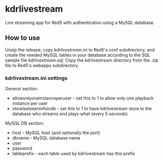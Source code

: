 # kdrlivestream
Live streaming app for Red5 with authentication using a MySQL database.

## How to use
Unzip the release, copy *kdrlivestream.ini* to Red5's conf subdirectory, and create the needed MySQL tables in your database according to the SQL sample file *kdrlivestream.sql*.
Copy the kdrlivestream directory from the .zip file to Red5's webapps subdirectory.

### kdrlivestream.ini settings

General section:
- allowonlyoneinstanceperuser - set this to 1 to allow only one playback instance per user
- storelastseeninfoindb - set this to 1 to have kdrlivestream store to the database who streams and plays what (every 5 seconds)

MySQL DB section:
- host - MySQL host (and optionally the port)
- dbname - MySQL database name
- user
- password
- tableprefix - each table used by kdrlivestream has this prefix
